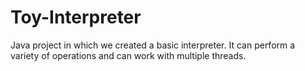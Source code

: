 # Toy-Interpreter
 Java project in which we created a basic interpreter. It can perform a variety of operations and can work with multiple threads.
